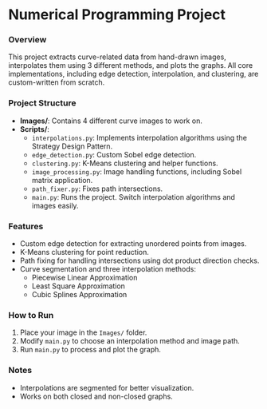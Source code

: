 # Numerical Programming Project

### Overview
This project extracts curve-related data from hand-drawn images, interpolates them using 3 different methods, and plots the graphs. All core implementations, including edge detection, interpolation, and clustering, are custom-written from scratch.

### Project Structure
- **Images/**: Contains 4 different curve images to work on.
- **Scripts/**:
  - `interpolations.py`: Implements interpolation algorithms using the Strategy Design Pattern.
  - `edge_detection.py`: Custom Sobel edge detection.
  - `clustering.py`: K-Means clustering and helper functions.
  - `image_processing.py`: Image handling functions, including Sobel matrix application.
  - `path_fixer.py`: Fixes path intersections.
  - `main.py`: Runs the project. Switch interpolation algorithms and images easily.

### Features
- Custom edge detection for extracting unordered points from images.
- K-Means clustering for point reduction.
- Path fixing for handling intersections using dot product direction checks.
- Curve segmentation and three interpolation methods:
  - Piecewise Linear Approximation
  - Least Square Approximation
  - Cubic Splines Approximation

### How to Run
1. Place your image in the `Images/` folder.
2. Modify `main.py` to choose an interpolation method and image path.
3. Run `main.py` to process and plot the graph.

### Notes
- Interpolations are segmented for better visualization.
- Works on both closed and non-closed graphs.

